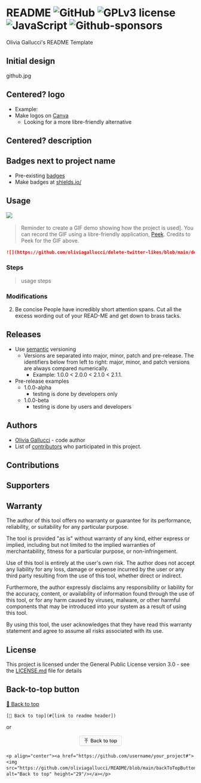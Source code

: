 # README   ![GitHub](https://img.shields.io/badge/github-EA4AAA.svg?style=for-the-badge&logo=github&logoColor=white) ![GPLv3 license](https://img.shields.io/badge/License-GPLv3-green.svg?style=for-the-badge) ![JavaScript](https://img.shields.io/badge/javascript-9558B2.svg?style=for-the-badge&logo=JavaScript&logoColor=%23F7DF1E) ![Github-sponsors](https://img.shields.io/badge/sponsor-pink?style=for-the-badge&logo=GitHub-Sponsors&logoColor=#EA4AAA) 
Olivia Gallucci's README Template

## Initial design  
github.jpg

## Centered? logo 
* Example: 
* Make logos on [Canva](canva.com/)
  * Looking for a more libre-friendly alternative 

## Centered? description  


## Badges next to project name
* Pre-existing [badges](https://github.com/Ileriayo/markdown-badges)
* Make badges at [shields.io/](https://shields.io/)

## Usage 
![](https://raw.githubusercontent.com/phw/peek/master/data/screenshots/peek-recording-itself.gif)

> Reminder to create a GIF demo showing how the project is used]. You can record the GIF using a libre-friendly application, [Peek](https://github.com/phw/peek). Credits to Peek for the GIF above. 

```markdown
![](https://github.com/oliviagallucci/delete-twitter-likes/blob/main/delete-twitter-likes-usage.gif)
```
### Steps
> usage steps 

### Modifications  
2. Be concise
People have incredibly short attention spans. Cut all the excess wording out of your READ-ME and get down to brass tacks.

## Releases 
* Use [semantic](https://semver.org/) versioning
  * Versions are separated into major, minor, patch and pre-release. The identifiers below from left to right: major, minor, and patch versions are always compared numerically.
    * Example: 1.0.0 < 2.0.0 < 2.1.0 < 2.1.1.
* Pre-release examples
  * 1.0.0-alpha 
    * testing is done by developers only
  * 1.0.0-beta
    * testing is done by users and developers 

## Authors 
* [Olivia Gallucci](https://github.com/oliviagallucci) - code author 
* List of [contributors](https://github.com/your_username/your_project/contributors) who participated in this project.

## Contributions 

## Supporters

## Warranty  
The author of this tool offers no warranty or guarantee for its performance, reliability, or suitability for any particular purpose.

The tool is provided "as is" without warranty of any kind, either express or implied, including but not limited to the implied warranties of merchantability, fitness for a particular purpose, or non-infringement.

Use of this tool is entirely at the user's own risk. The author does not accept any liability for any loss, damage or expense incurred by the user or any third party resulting from the use of this tool, whether direct or indirect.

Furthermore, the author expressly disclaims any responsibility or liability for the accuracy, content, or availability of information found through the use of this tool, or for any harm caused by viruses, malware, or other harmful components that may be introduced into your system as a result of using this tool.

By using this tool, the user acknowledges that they have read this warranty statement and agree to assume all risks associated with its use.

## License
This project is licensed under the General Public License version 3.0 - see the [LICENSE.md](LICENSE.md) file for details

## Back-to-top button
[🔼 Back to top](https://github.com/oliviagallucci/README#readme)

```
[🔼 Back to top](#[link to readme header])
```
or 
<p align="center"><a href="https://github.com/oliviagallucci/README#readme"><img src="https://github.com/oliviagallucci/README/blob/main/backToTopButtonTransparentBackground.png" alt="Back to top" height="29"/></a></p>

```
<p align="center"><a href="https://github.com/username/your_project#"><img src="https://github.com/oliviagallucci/README/blob/main/backToTopButtonTransparentBackground.png" alt="Back to top" height="29"/></a></p>
```

